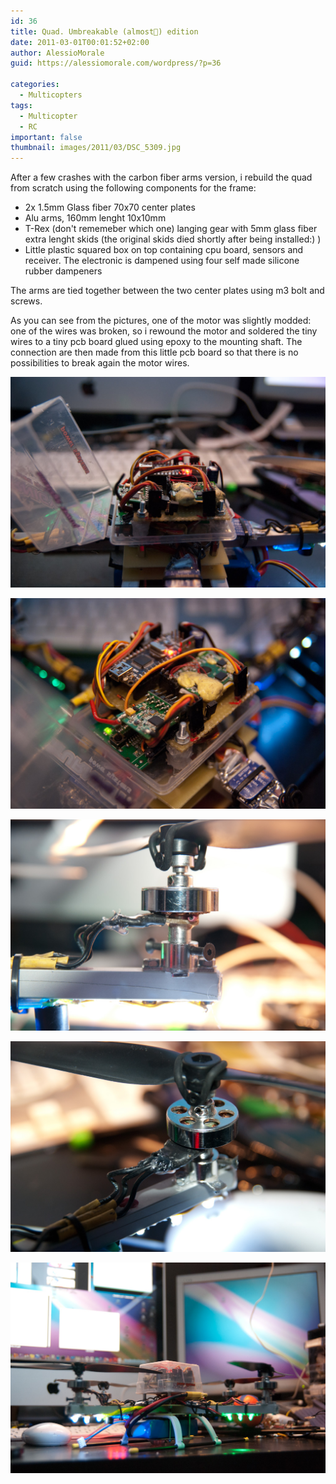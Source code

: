 ```yaml
---
id: 36
title: Quad. Umbreakable (almost🙂) edition
date: 2011-03-01T00:01:52+02:00
author: AlessioMorale
guid: https://alessiomorale.com/wordpress/?p=36

categories:
  - Multicopters
tags:
  - Multicopter
  - RC
important: false
thumbnail: images/2011/03/DSC_5309.jpg
---
```


After a few crashes with the carbon fiber arms version, i rebuild the quad from scratch using the following components for the frame:

- 2x 1.5mm Glass fiber 70x70 center plates
- Alu arms, 160mm lenght 10x10mm
- T-Rex (don't rememeber which one) langing gear with 5mm glass fiber extra lenght skids (the original skids died shortly after being installed:) )
- Little plastic squared box on top containing cpu board, sensors and receiver. The electronic is dampened using four self made silicone rubber dampeners

The arms are tied together between the two center plates using m3 bolt and screws.

As you can see from the pictures, one of the motor was slightly modded: one of the wires was broken, so i rewound the motor and soldered the tiny wires to a tiny pcb board glued using epoxy to the mounting shaft. The connection are then made from this little pcb board so that there is no possibilities to break again the motor wires.

![](images/2011/03/DSC_5311.jpg)

![](images/2011/03/DSC_5313.jpg)

![](images/2011/03/DSC_5325.jpg)

![](images/2011/03/DSC_5326.jpg)

![](images/2011/03/DSC_5309.jpg)
